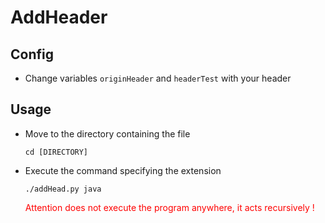 # AddHeader

## Config

* Change variables `originHeader` and `headerTest` with your header


## Usage

* Move to the directory containing the file <br/>
    ```
    cd [DIRECTORY]
    ```

* Execute the command specifying the extension

    ```
    ./addHead.py java
    ```
    <span style='color:red'>Attention does not execute the program anywhere, it acts recursively !</span>

